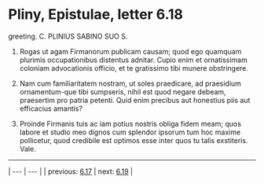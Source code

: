 # Pliny, Epistulae, letter 6.18

greeting. C. PLINIUS SABINO SUO S.



1. Rogas ut agam Firmanorum publicam causam; quod ego quamquam plurimis occupationibus distentus adnitar. Cupio enim et ornatissimam coloniam advocationis officio, et te gratissimo tibi munere obstringere.



2. Nam cum familiaritatem nostram, ut soles praedicare, ad praesidium ornamentum-que tibi sumpseris, nihil est quod negare debeam, praesertim pro patria petenti. Quid enim precibus aut honestius piis aut efficacius amantis?



3. Proinde Firmanis tuis ac iam potius nostris obliga fidem meam; quos labore et studio meo dignos cum splendor ipsorum tum hoc maxime pollicetur, quod credibile est optimos esse inter quos tu talis exstiteris. Vale.



---

| --- | --- |
| previous: [6.17](../6.17/) | next: [6.19](../6.19/) |